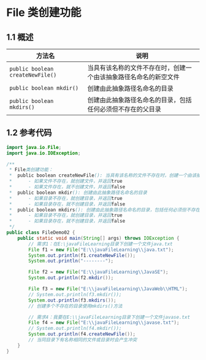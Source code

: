 # File 类创建功能

## 1.1 概述

| 方法名                           | 说明                                                         |
| -------------------------------- | ------------------------------------------------------------ |
| `public boolean createNewFile()` | 当具有该名称的文件不存在时，创建一个由该抽象路径名命名的新空文件 |
| `public boolean mkdir()`         | 创建由此抽象路径名命名的目录                                 |
| `public boolean mkdirs()`        | 创建由此抽象路径名命名的目录，包括任何必须但不存在的父目录   |

## 1.2 参考代码

```java
import java.io.File;
import java.io.IOException;

/**
 * File类创建功能：
 *  public boolean createNewFile(): 当具有该名称的文件不存在时，创建一个由该抽象路径名命名的新空文件
 *      - 如果文件不存在，就创建文件，并返回true
 *      - 如果文件存在，就不创建文件，并返回false
 *  public boolean mkdir(): 创建由此抽象路径名命名的目录
 *      - 如果目录不存在，就创建目录，并返回true
 *      - 如果目录存在，就不创建目录，并返回false
 *  public boolean mkdirs(): 创建由此抽象路径名命名的目录，包括任何必须但不存在的父目录
 *      - 如果目录不存在，就创建目录，并返回true
 *      - 如果目录存在，就不创建目录，并返回false
 */
public class FileDemo02 {
    public static void main(String[] args) throws IOException {
        // 需求1：在E:\javaFileLearning目录下创建一个文件java.txt
        File f1 = new File("E:\\javaFileLearning\\java.txt");
        System.out.println(f1.createNewFile());
        System.out.println("--------");

        File f2 = new File("E:\\javaFileLearning\\JavaSE");
        System.out.println(f2.mkdir());

        File f3 = new File("E:\\javaFileLearning\\JavaWeb\\HTML");
        // System.out.println(f3.mkdir());
        System.out.println(f3.mkdirs());
        // 创建多个不存在的目录使用mkdirs()方法

        // 需求4：我要在E:\\javaFileLearning目录下创建一个文件javase.txt
        File f4 = new File("E:\\javaFileLearning\\javase.txt");
        // System.out.println(f4.mkdir());
        System.out.println(f4.createNewFile());
        // 当同目录下有名称相同的文件或目录时会产生冲突
    }
}
```

